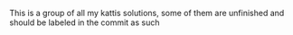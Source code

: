 This is a group of all my kattis solutions, some of them are unfinished and should be labeled in the commit as such

